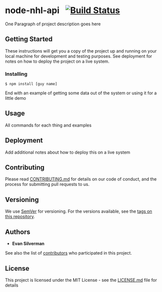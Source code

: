 # node-nhl-api &nbsp;&nbsp;[![Build Status](https://travis-ci.com/esilverm/node-nhl-api.svg?token=3cy6pRwSP7RhixpwXPpq&branch=master&style=flat-square)](https://travis-ci.com/esilverm/node-nhl-api)

One Paragraph of project description goes here

## Getting Started

These instructions will get you a copy of the project up and running on your local machine for development and testing purposes. See deployment for notes on how to deploy the project on a live system.

### Installing

```
$ npm install [guy name]
```

End with an example of getting some data out of the system or using it for a little demo

## Usage

All commands for each thing and examples

## Deployment

Add additional notes about how to deploy this on a live system

## Contributing

Please read [CONTRIBUTING.md](https://gist.github.com/PurpleBooth/b24679402957c63ec426) for details on our code of conduct, and the process for submitting pull requests to us.

## Versioning

We use [SemVer](http://semver.org/) for versioning. For the versions available, see the [tags on this repository](https://github.com/esilverm/node-nhl-api/tags).

## Authors

* **Evan Silverman**

See also the list of [contributors](https://github.com/esilverm/node-nhl-api/contributors) who participated in this project.

## License

This project is licensed under the MIT License - see the [LICENSE.md](LICENSE.md) file for details
